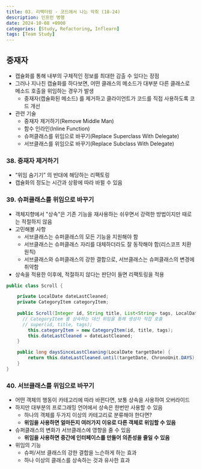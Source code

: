 ```yaml
---
title: 03. 리팩터링 - 코드에서 나는 악취 (18-24)
description: 인프런 병행
date: 2024-10-08 +0900
categories: [Study, Refactoring, Inflearn]
tags: [Team Study]
---
```



## <b>중재자</b>
- 캡슐화를 통해 내부의 구체적인 정보를 최대한 감출 수 있다는 장점
- 그러나 지나친 캡슐화를 하다보면, 어떤 클래스의 메소드가 대부분 다른 클래스로 메소드 호출을 위임하는 경우가 발생
  - 중재자(캡슐화된 메소드) 를 제거하고 클라이언트가 코드를 직접 사용하도록 코드 개선
- 관련 기술
  - 중재자 제거하기(Remove Middle Man)
  - 함수 인라인(Inline Function)
  - 슈퍼클래스를 위임으로 바꾸기(Replace Superclass With Delegate)
  - 서브클래스를 위임으로 바꾸기(Replace Subclass With Delegate)

### 38. 중재자 제거하기
- “위임 숨기기” 의 반대에 해당하는 리팩토링
- 캡슐화의 정도는 시간과 상황에 따라 바뀔 수 있음

### 39. 슈퍼클래스를 위임으로 바꾸기
- 객체지향에서 "상속"은 기존 기능을 재사용하는 쉬우면서 강력한 방법이지만 때로는 적절하지 않음
- 고민해볼 사항
  - 서브클래스는 슈퍼클래스의 모든 기능을 지원해야 함
  - 서브클래스는 슈퍼클래스 자리를 대체하더라도 잘 동작해야 함(리스코프 치환 원칙)
  - 서브클래스와 슈퍼클래스의 강한 결합으로, 서브클래스는 슈퍼클래스의 변경에 취약함
- 상속을 적용한 이후에, 적절하지 않다는 판단이 들면 리팩토링을 적용

```java
public class Scroll {

    private LocalDate dateLastCleaned;
    private CategoryItem categoryItem;
  
    public Scroll(Integer id, String title, List<String> tags, LocalDate dateLastCleaned) {
      // CategoryItem 를 상속하는 대신 위임을 통해 생성자 직접 호출
      // super(id, title, tags);
        this.categoryItem = new CategoryItem(id, title, tags);
        this.dateLastCleaned = dateLastCleaned;
    }

    public long daysSinceLastCleaning(LocalDate targetDate) {
        return this.dateLastCleaned.until(targetDate, ChronoUnit.DAYS);
    }
}
```

### 40. 서브클래스를 위임으로 바꾸기
- 어떤 객체의 행동이 카테고리에 따라 바뀐다면, 보통 상속을 사용하여 오버라이드
- 하지만 대부분의 프로그래밍 언어에서 상속은 한번만 사용할 수 있음
  - 하나의 객체를 두가지 이상의 카테고리로 분류해야 한다면?
  - <b>위임을 사용하면 얼마든지 여러가지 이유로 다른 객체로 위임할 수 있음</b>
- 슈퍼클래스의 변화가 서브클래스에 영향을 줄 수 있음
  - <b>위임을 사용하면 중간에 인터페이스를 만들어 의존성을 줄일 수 있음</b>
- 위임의 기능
  - 슈퍼/서브 클래스의 강한 결합을 느슨하게 하는 효과
  - 하나 이상의 클래스를 상속하는 것과 유사한 효과
